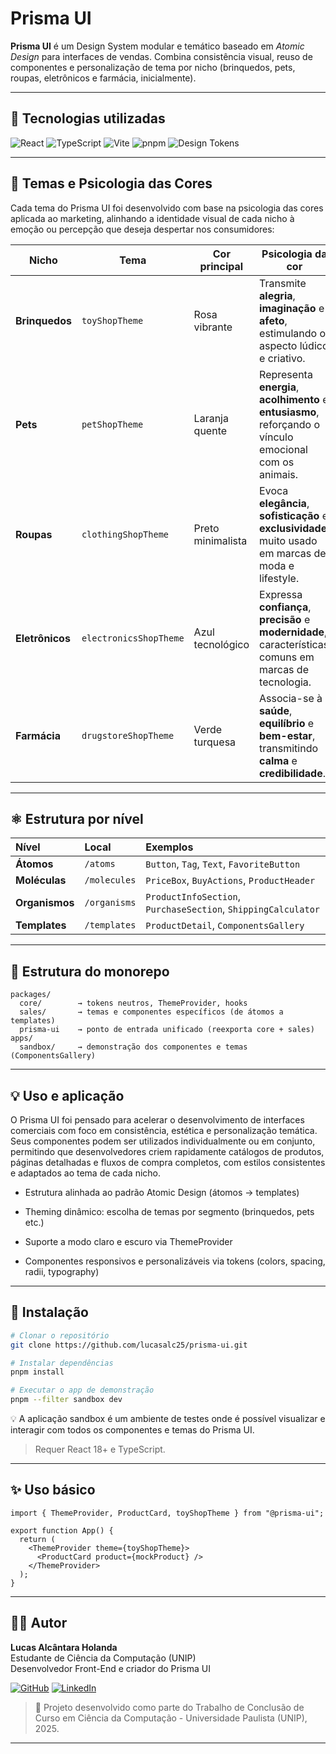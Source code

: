 # Prisma UI 

**Prisma UI** é um Design System modular e temático baseado em *Atomic Design* para interfaces de vendas. Combina consistência visual, reuso de componentes e personalização de tema por nicho (brinquedos, pets, roupas, eletrônicos e farmácia, inicialmente).

---

## 🧰 Tecnologias utilizadas

![React](https://img.shields.io/badge/React-20232A?style=for-the-badge\&logo=react\&logoColor=61DAFB)
![TypeScript](https://img.shields.io/badge/TypeScript-3178C6?style=for-the-badge\&logo=typescript\&logoColor=white)
![Vite](https://img.shields.io/badge/Vite-646CFF?style=for-the-badge\&logo=vite\&logoColor=FFD62E)
![pnpm](https://img.shields.io/badge/pnpm-F69220?style=for-the-badge\&logo=pnpm\&logoColor=white)
![Design Tokens](https://img.shields.io/badge/Design%20Tokens-2DD4BF?style=for-the-badge)

---

## 🎨 Temas e Psicologia das Cores

Cada tema do Prisma UI foi desenvolvido com base na psicologia das cores aplicada ao marketing, alinhando a identidade visual de cada nicho à emoção ou percepção que deseja despertar nos consumidores:

| Nicho        | Tema                 | Cor principal     | Psicologia da cor |
|---------------|----------------------|-------------------|-------------------|
| **Brinquedos** | `toyShopTheme`       | Rosa vibrante     | Transmite **alegria**, **imaginação** e **afeto**, estimulando o aspecto lúdico e criativo. |
| **Pets**       | `petShopTheme`       | Laranja quente    | Representa **energia**, **acolhimento** e **entusiasmo**, reforçando o vínculo emocional com os animais. |
| **Roupas**     | `clothingShopTheme`  | Preto minimalista | Evoca **elegância**, **sofisticação** e **exclusividade**, muito usado em marcas de moda e lifestyle. |
| **Eletrônicos**| `electronicsShopTheme` | Azul tecnológico  | Expressa **confiança**, **precisão** e **modernidade**, características comuns em marcas de tecnologia. |
| **Farmácia**   | `drugstoreShopTheme` | Verde turquesa    | Associa-se à **saúde**, **equilíbrio** e **bem-estar**, transmitindo **calma** e **credibilidade**. |

---

## ⚛️ Estrutura por nível

| Nível          | Local        | Exemplos                                                      |
| :------------- | :----------- | :------------------------------------------------------------ |
| **Átomos**     | `/atoms`     | `Button`, `Tag`, `Text`, `FavoriteButton`                     |
| **Moléculas**  | `/molecules` | `PriceBox`, `BuyActions`, `ProductHeader`                     |
| **Organismos** | `/organisms` | `ProductInfoSection`, `PurchaseSection`, `ShippingCalculator` |
| **Templates**  | `/templates` | `ProductDetail`, `ComponentsGallery`          |

---

## 🧱 Estrutura do monorepo

```
packages/ 
  core/        → tokens neutros, ThemeProvider, hooks
  sales/       → temas e componentes específicos (de átomos a templates)
  prisma-ui    → ponto de entrada unificado (reexporta core + sales)
apps/
  sandbox/     → demonstração dos componentes e temas (ComponentsGallery)
```

---

## 💡 Uso e aplicação

O Prisma UI foi pensado para acelerar o desenvolvimento de interfaces comerciais com foco em consistência, estética e personalização temática. Seus componentes podem ser utilizados individualmente ou em conjunto, permitindo que desenvolvedores criem rapidamente catálogos de produtos, páginas detalhadas e fluxos de compra completos, com estilos consistentes e adaptados ao tema de cada nicho.

- Estrutura alinhada ao padrão Atomic Design (átomos → templates)

- Theming dinâmico: escolha de temas por segmento (brinquedos, pets etc.)

- Suporte a modo claro e escuro via ThemeProvider

- Componentes responsivos e personalizáveis via tokens (colors, spacing, radii, typography)
  
---

## 🚀 Instalação

```bash
# Clonar o repositório
git clone https://github.com/lucasalc25/prisma-ui.git

# Instalar dependências
pnpm install

# Executar o app de demonstração
pnpm --filter sandbox dev
```

💡 A aplicação sandbox é um ambiente de testes onde é possível visualizar e interagir com todos os componentes e temas do Prisma UI.

> Requer React 18+ e TypeScript.

---

## ✨ Uso básico

```tsx
import { ThemeProvider, ProductCard, toyShopTheme } from "@prisma-ui";

export function App() {
  return (
    <ThemeProvider theme={toyShopTheme}>
      <ProductCard product={mockProduct} />
    </ThemeProvider>
  );
}
```

---

## 🧑‍💻 Autor

**Lucas Alcântara Holanda** <br>
Estudante de Ciência da Computação (UNIP) <br>
Desenvolvedor Front-End e criador do Prisma UI <br>

[![GitHub](https://img.shields.io/badge/GitHub-100000?style=for-the-badge&logo=github&logoColor=white)](https://github.com/lucasalc25)
[![LinkedIn](https://img.shields.io/badge/LinkedIn-0A66C2?style=for-the-badge&logo=linkedin&logoColor=white)](https://www.linkedin.com/in/lucas-alcantara-holanda)


> 🧩 Projeto desenvolvido como parte do Trabalho de Conclusão de Curso  em Ciência da Computação - Universidade Paulista (UNIP), 2025.

---

